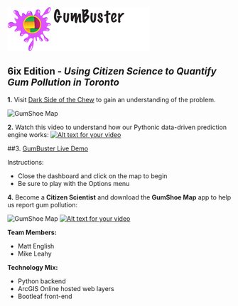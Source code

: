 ![GumShoe Map](https://github.com/EsriCanada/TechTrek_Idol_2016/blob/master/GeeBees/app/assets/img/Gumbuster3.png)
## 6ix Edition - *Using Citizen Science to Quantify Gum Pollution in Toronto*

**1.** Visit [Dark Side of the Chew](http://www.darksideofthechew.com/) to gain an understanding of the problem.

![GumShoe Map](http://www.darksideofthechew.com/wp-content/uploads/2014/10/GumShoe-App-Pic_01-300x168.jpg)


**2.** Watch this video to understand how our Pythonic data-driven prediction engine works:
[![Alt text for your video](http://i3.ytimg.com/vi/8dVYK2yGOzI/hqdefault.jpg)](https://youtu.be/8dVYK2yGOzI)

##3. [GumBuster Live Demo](https://mgleahy.github.io/TechTrek_Idol_2016/GeeBees/app/)
<!--**3. [GumBuster Live Demo](https://mgleahy.github.io/TechTrek_Idol_2016/GeeBees/app/)** Click on the map to begin.-->
Instructions:
* Close the dashboard and click on the map to begin
* Be sure to play with the Options menu

**4.** Become a **Citizen Scientist** and download the **GumShoe Map** app to help us report gum pollution:

![GumShoe Map](https://mgleahy.github.io/TechTrek_Idol_2016/GeeBees/app/assets/img/srclayericon.png)  [![Alt text for your video](https://linkmaker.itunes.apple.com/assets/shared/badges/en-us/appstore-lrg-25178aeef6eb6b83b96f5f2d004eda3bffbb37122de64afbaef7107b384a4132.svg)](https://itunes.apple.com/us/app/gumshoe-map/id931582747?mt=8)

**Team Members:**
* Matt English
* Mike Leahy

**Technology Mix:**
* Python backend
* ArcGIS Online hosted web layers
* Bootleaf front-end
